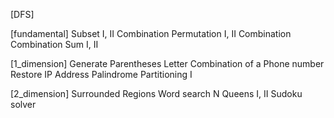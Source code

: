 [DFS]

[fundamental]
Subset I, II
Combination
Permutation I, II
Combination Combination Sum I, II

[1_dimension]
Generate Parentheses
Letter Combination of a Phone number
Restore IP Address
Palindrome Partitioning I

[2_dimension]
Surrounded Regions
Word search
N Queens I, II
Sudoku solver